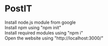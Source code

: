 # PostIT
Install node.js module from google <br/>
Install npm using "npm init" <br/>
Install required modules using "npm i" <br/>
Open the website using "http://localhost:3000/" <br/>
